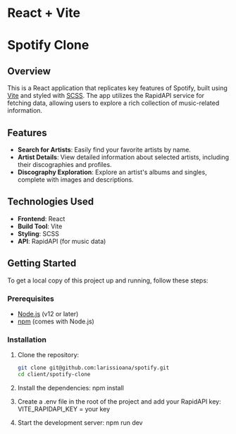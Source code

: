 # React + Vite

# Spotify Clone

## Overview

This is a React application that replicates key features of Spotify, built using [Vite](https://vitejs.dev/) and styled with [SCSS](https://sass-lang.com/). The app utilizes the RapidAPI service for fetching data, allowing users to explore a rich collection of music-related information.

## Features

- **Search for Artists**: Easily find your favorite artists by name.
- **Artist Details**: View detailed information about selected artists, including their discographies and profiles.
- **Discography Exploration**: Explore an artist's albums and singles, complete with images and descriptions.

## Technologies Used

- **Frontend**: React
- **Build Tool**: Vite
- **Styling**: SCSS
- **API**: RapidAPI (for music data)

## Getting Started

To get a local copy of this project up and running, follow these steps:

### Prerequisites

- [Node.js](https://nodejs.org/) (v12 or later)
- [npm](https://www.npmjs.com/) (comes with Node.js)

### Installation

1. Clone the repository:

   ```bash
   git clone git@github.com:larissioana/spotify.git
   cd client/spotify-clone
2. Install the dependencies:
   npm install
3. Create a .env file in the root of the project and add your RapidAPI key:
   VITE_RAPIDAPI_KEY = your key
4. Start the development server:
   npm run dev

